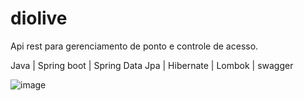 # diolive

Api rest para gerenciamento de ponto e controle de acesso.

Java | Spring boot | Spring Data Jpa | Hibernate | Lombok | swagger


![image](https://user-images.githubusercontent.com/6122791/123674340-e3a4ae00-d817-11eb-8e50-4b95c0d0efc2.png)

